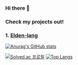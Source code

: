 ### Hi there 👋


### Check my projects out!
### 1. [Elden-lang](https://elden.link)


[![Anurag's GitHub stats](https://github-readme-stats.vercel.app/api?username=Magpie1000)](https://github.com/anuraghazra/github-readme-stats)


<!--
**Magpie1000/Magpie1000** is a ✨ _special_ ✨ repository because its `README.md` (this file) appears on your GitHub profile.

Here are some ideas to get you started:

- 🔭 I’m currently working on ...
- 🌱 I’m currently learning ...
- 👯 I’m looking to collaborate on ...
- 🤔 I’m looking for help with ...
- 💬 Ask me about ...
- 📫 How to reach me: ...
- 😄 Pronouns: ...
- ⚡ Fun fact: ...
-->

[![Solved.ac
프로필](http://mazassumnida.wtf/api/generate_badge?boj=magpie1000)](https://solved.ac/magpie1000)
[![Top Langs](https://github-readme-stats.vercel.app/api/top-langs/?username=magpie1000&layout=compact)](https://github.com/anuraghazra/github-readme-stats)
